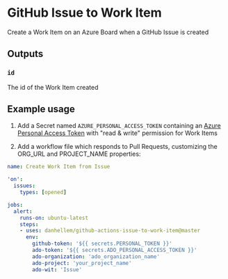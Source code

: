 # GitHub Issue to Work Item
Create a Work Item on an Azure Board when a GitHub Issue is created

## Outputs

### `id`

The id of the Work Item created

## Example usage

1. Add a Secret named `AZURE_PERSONAL_ACCESS_TOKEN` containing an [Azure Personal Access Token](https://docs.microsoft.com/en-us/azure/devops/organizations/accounts/use-personal-access-tokens-to-authenticate) with "read & write" permission for Work Items

2. Add a workflow file which responds to Pull Requests, customizing the ORG_URL and PROJECT_NAME properties:

```yaml
name: Create Work Item from Issue

'on':
  issues:
    types: [opened]

jobs:
  alert:
    runs-on: ubuntu-latest
    steps:
    - uses: danhellem/github-actions-issue-to-work-item@master
      env:
        github-token: '${{ secrets.PERSONAL_TOKEN }}'
        ado-token: '${{ secrets.ADO_PERSONAL_ACCESS_TOKEN }}'
        ado-organization: 'ado_organization_name'
        ado-project: 'your_project_name'
        ado-wit: 'Issue'
```
